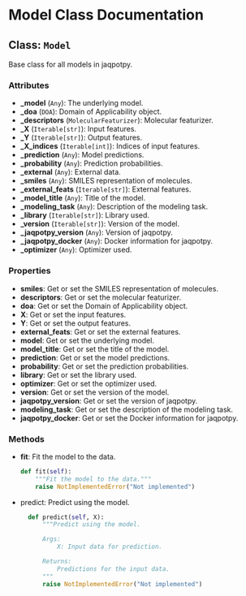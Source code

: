 # Model Class Documentation

## Class: `Model`

Base class for all models in jaqpotpy.

### Attributes

- **_model** (`Any`): The underlying model.
- **_doa** (`DOA`): Domain of Applicability object.
- **_descriptors** (`MolecularFeaturizer`): Molecular featurizer.
- **_X** (`Iterable[str]`): Input features.
- **_Y** (`Iterable[str]`): Output features.
- **_X_indices** (`Iterable[int]`): Indices of input features.
- **_prediction** (`Any`): Model predictions.
- **_probability** (`Any`): Prediction probabilities.
- **_external** (`Any`): External data.
- **_smiles** (`Any`): SMILES representation of molecules.
- **_external_feats** (`Iterable[str]`): External features.
- **_model_title** (`Any`): Title of the model.
- **_modeling_task** (`Any`): Description of the modeling task.
- **_library** (`Iterable[str]`): Library used.
- **_version** (`Iterable[str]`): Version of the model.
- **_jaqpotpy_version** (`Any`): Version of jaqpotpy.
- **_jaqpotpy_docker** (`Any`): Docker information for jaqpotpy.
- **_optimizer** (`Any`): Optimizer used.

### Properties

- **smiles**: Get or set the SMILES representation of molecules.
- **descriptors**: Get or set the molecular featurizer.
- **doa**: Get or set the Domain of Applicability object.
- **X**: Get or set the input features.
- **Y**: Get or set the output features.
- **external_feats**: Get or set the external features.
- **model**: Get or set the underlying model.
- **model_title**: Get or set the title of the model.
- **prediction**: Get or set the model predictions.
- **probability**: Get or set the prediction probabilities.
- **library**: Get or set the library used.
- **optimizer**: Get or set the optimizer used.
- **version**: Get or set the version of the model.
- **jaqpotpy_version**: Get or set the version of jaqpotpy.
- **modeling_task**: Get or set the description of the modeling task.
- **jaqpotpy_docker**: Get or set the Docker information for jaqpotpy.

### Methods

- **fit**: Fit the model to the data.
  ```python
  def fit(self):
      """Fit the model to the data."""
      raise NotImplementedError("Not implemented")
- predict: Predict using the model.
  ```python
    def predict(self, X):
        """Predict using the model.

        Args:
            X: Input data for prediction.

        Returns:
            Predictions for the input data.
        """
        raise NotImplementedError("Not implemented")